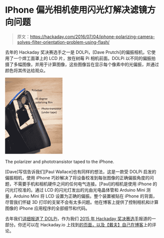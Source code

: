 # IPhone 偏光相机使用闪光灯解决滤镜方向问题

> 原文：<https://hackaday.com/2016/07/04/iphone-polarizing-camera-solves-filter-orientation-problem-using-flash/>

去年的 Hackaday 奖决赛选手之一是 DOLPi，[Dave Prutchi]的偏振相机，它使用了一个焊工面罩上的 LCD 片，放在树莓 Pi 相机前面。DOLPi 以不同的偏振拍摄了多幅图像，并用于计算图像，这些图像旨在显示每个像素中的光偏振，并通过颜色将其传达给观众。

[![The polarizer and phototransistor taped to the iPhone.](img/12fea2486edf7a2a7a0c3fd570a0b013.png)](https://hackaday.com/wp-content/uploads/2016/07/head-detail.jpg)

The polarizer and phototransistor taped to the iPhone.

[Dave]写信告诉我们[Paul Wallace]也有同样的想法，这是一款受 DOLPi 启发的偏振相机，使用 iPhone 巧妙解决了将设备校准到每张图像的正确偏振角度的问题，不需要手机和相机硬件之间的任何电气连接。[Paul]的相机是使用 iPhone 的闪光灯校准的。通过 LCD 的闪光灯发出的光由光电晶体管和 Arduino Mini 测量，Arduino Mini 将 LCD 设置为正确的偏振。整个装置被贴在 iPhone 的背面，尽管我们怀疑 3D 打印的支架不会有太多问题。他在博客上提供了控制相机和计算图像的 iPhone 应用程序的全部细节和代码。

去年我们[详细报道了 DOLPi](https://hackaday.com/2015/07/28/polarization-camera-views-the-invisible/)，作为我们 [2015 年 Hackaday 奖决赛选手](https://hackaday.io/list/7999-2015-hackaday-prize-finalists)报道的一部分。你还可以在 Hackaday.io 上找到[的页面，以及](https://hackaday.io/project/6958-dolpi-raspi-polarization-camera)[【戴夫】自己在博客](http://uvirimaging.com/2016/07/02/dolpi-ui-a-diy-uvirpolarization-imager/)上的评论。